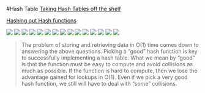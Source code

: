 #Hash Table
[Taking Hash Tables off the shelf](https://medium.com/basecs/taking-hash-tables-off-the-shelf-139cbf4752f0)

[Hashing out Hash functions](https://medium.com/basecs/hashing-out-hash-functions-ea5dd8beb4dd)

![](./images/2017-10-25-22-45-37.png)
![](./images/2017-10-25-22-46-10.png)
![](./images/2017-10-25-22-51-12.png)
![](./images/2017-10-25-22-53-47.png)
![](./images/2017-10-25-22-54-23.png)
![](./images/2017-10-25-22-55-24.png)
![](./images/2017-10-25-22-57-08.png)
![](./images/2017-10-25-22-57-53.png)
![](./images/2017-10-25-23-06-15.png)
![](./images/2017-10-25-23-06-23.png)
![](./images/2017-10-25-23-08-43.png)
![](./images/2017-10-25-23-08-52.png)
![](./images/2017-10-25-23-11-38.png)
![](./images/2017-10-25-23-13-26.png)
![](./images/2017-10-25-23-15-25.png)
> The problem of storing and retrieving data in O(1) time comes down to answering the above questions. Picking a “good” hash function is key to successfully implementing a hash table. What we mean by “good” is that the function must be easy to compute and avoid collisions as much as possible. If the function is hard to compute, then we lose the advantage gained for lookups in O(1). Even if we pick a very good hash function, we still will have to deal with “some” collisions.
